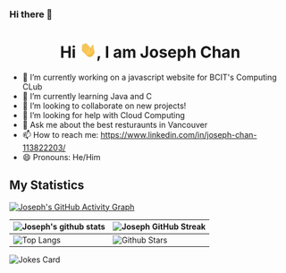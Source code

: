 ### Hi there 👋


<h1 align="center">Hi <img src="https://raw.githubusercontent.com/ABSphreak/ABSphreak/master/gifs/Hi.gif" width="30px">, I am Joseph Chan </h1>

- 🔭 I’m currently working on a javascript website for BCIT's Computing CLub
- 🌱 I’m currently learning Java and C
- 👯 I’m looking to collaborate on new projects!
- 🤔 I’m looking for help with Cloud Computing
- 💬 Ask me about the best resturaunts in Vancouver
- 📫 How to reach me: https://www.linkedin.com/in/joseph-chan-113822203/
- 😄 Pronouns: He/Him

## My Statistics

 
[![Joseph's GitHub Activity Graph](https://activity-graph.herokuapp.com/graph?username=jmc37&theme=dark)](https://git.io/praveenscience)

| ![Joseph's github stats](https://github-readme-stats.vercel.app/api?username=jmc37&show_icons=true&theme=tokyonight) | ![Joseph GitHub Streak](https://github-readme-streak-stats.herokuapp.com/?user=jmc37&theme=tokyonight) |
| --- | --- |
| ![Top Langs](https://github-readme-stats.vercel.app/api/top-langs/?username=jmc37&theme=tokyonight) | ![Github Stars](https://github-readme-stats.vercel.app/api?username=jmc37&show_icons=true&locale=en&count_private=true&hide_rank=true&custom_title=My%20GitHub%20Stats&disable_animations=true&theme=tokyonight) |

![Jokes Card](https://readme-jokes.vercel.app/api?theme=tokyonight)


<br>
